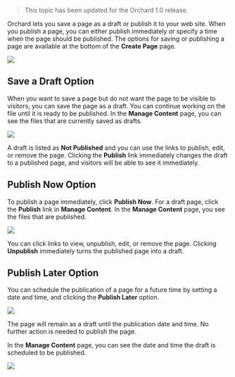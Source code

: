 > This topic has been updated for the Orchard 1.0 release.

Orchard lets you save a page as a draft or publish it to your web site. When you publish a page, you can either publish immediately or specify a time when the page should be published. The options for saving or publishing a page are available at the bottom of the **Create Page** page.

![](../Upload/screenshots/publish_page_settings.png)


## Save a Draft Option
When you want to save a page but do not want the page to be visible to visitors, you can save the page as a draft. You can continue working on the file until it is ready to be published. In the **Manage Content** page, you can see the files that are currently saved as drafts.

![](../Upload/screenshots_675/publish_page_draft.png)

A draft is listed as **Not Published** and you can use the links to publish, edit, or remove the page. Clicking the **Publish** link immediately changes the draft to a published page, and visitors will be able to see it immediately.

## Publish Now Option
To publish a page immediately, click **Publish Now**. For a draft page, click the **Publish** link in **Manage Content**. In the **Manage Content** page, you see the files that are published.

![](../Upload/screenshots_675/publish_page_done.png)

You can click links to view, unpublish, edit, or remove the page. Clicking **Unpublish** immediately turns the published page into a draft.

## Publish Later Option
You can schedule the publication of a page for a future time by setting a date and time, and clicking the **Publish Later** option.

![](../Upload/screenshots_675/publish_page_later.png)

The page will remain as a draft until the publication date and time. No further action is needed to publish the page.

In the **Manage Content** page, you can see the date and time the draft is scheduled to be published.

![](../Upload/screenshots_675/publish_page_scheduled.png)
